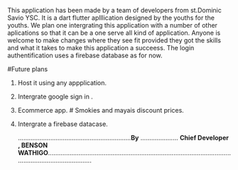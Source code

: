 This application has been made by a team of developers from st.Dominic Savio YSC. 
It is a dart flutter aplllication designed by the youths for the youths. 
We plan one intergrating this application with a number of other aplications so that it can be a one serve all kind of application. 
Anyone is welcome to make changes where they see fit provided they got the skills and what it takes to make this application a succeess. 
The login authentification uses a firebase database as for now. 

#Future plans 
1. Host it using any appplication.
2. Intergrate google sign in .
3. Ecommerce app. # Smokies and mayais discount prices.
4. Intergrate a firebase datacase.


   ...............................................................**By** .....................   **Chief Developer , BENSON WATHIGO**...............................................................................................................................................
